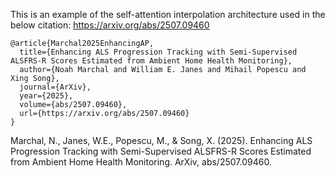 This is an example of the self-attention interpolation architecture used in the below citation:
https://arxiv.org/abs/2507.09460

```
@article{Marchal2025EnhancingAP,
  title={Enhancing ALS Progression Tracking with Semi-Supervised ALSFRS-R Scores Estimated from Ambient Home Health Monitoring},
  author={Noah Marchal and William E. Janes and Mihail Popescu and Xing Song},
  journal={ArXiv},
  year={2025},
  volume={abs/2507.09460},
  url={https://arxiv.org/abs/2507.09460}
}
```


Marchal, N., Janes, W.E., Popescu, M., & Song, X. (2025). Enhancing ALS Progression Tracking with Semi-Supervised ALSFRS-R Scores Estimated from Ambient Home Health Monitoring. ArXiv, abs/2507.09460.
